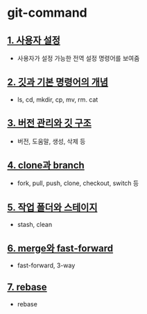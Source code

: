 # git-command
## [1. 사용자 설정](https://github.com/songchane/git-command/blob/main/1.%20%EC%82%AC%EC%9A%A9%EC%9E%90%20%EC%84%A4%EC%A0%95.md)
- 사용자가 설정 가능한 전역 설정 명령어를 보여줌

## [2. 깃과 기본 명령어의 개념](https://github.com/songchane/git-command/blob/main/2.%20%EA%B9%83%EA%B3%BC%20%EA%B8%B0%EB%B3%B8%20%EB%AA%85%EB%A0%B9%EC%96%B4%EC%9D%98%20%EA%B0%9C%EB%85%90.md)
- ls, cd, mkdir, cp, mv, rm. cat

## [3. 버전 관리와 깃 구조](https://github.com/songchane/git-command/blob/main/3.%20%EB%B2%84%EC%A0%84%20%EA%B4%80%EB%A6%AC%EC%99%80%20%EA%B9%83%20%EA%B5%AC%EC%A1%B0.md)
- 버전, 도움말, 생성, 삭제 등

## [4. clone과 branch](https://github.com/songchane/git-command/blob/main/4.%20clone%EA%B3%BC%20branch.md)
- fork, pull, push, clone, checkout, switch 등

## [5. 작업 폴더와 스테이지](https://github.com/songchane/git-command/blob/main/5.%20%EC%9E%91%EC%97%85%20%ED%8F%B4%EB%8D%94%EC%99%80%20%EC%8A%A4%ED%85%8C%EC%9D%B4%EC%A7%80.md)
- stash, clean

## [6. merge와 fast-forward](https://github.com/songchane/git-command/blob/main/6.%20merge%EC%99%80%20fast-forward.md)
- fast-forward, 3-way

## [7. rebase](https://github.com/songchane/git-command/blob/main/7.%20rebase.md)
- rebase

